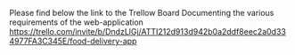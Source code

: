 Please find below the link to the Trellow Board Documenting the various requirements of the web-application
https://trello.com/invite/b/DndzLlGj/ATTI212d913d942b0a2ddf8eec2a0d334977FA3C345E/food-delivery-app
